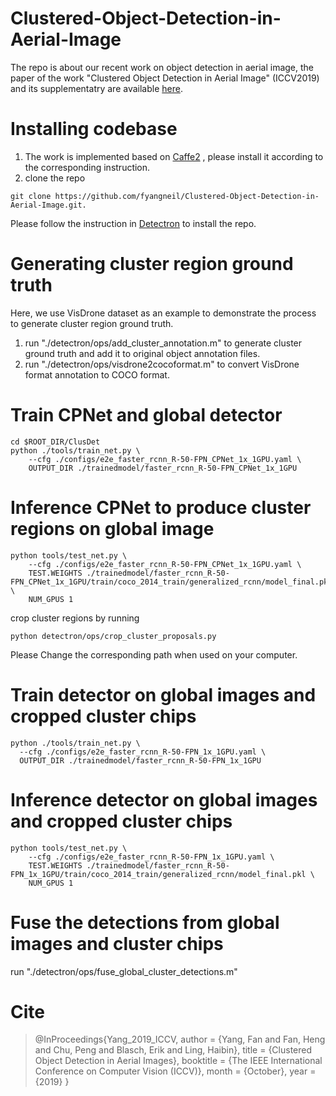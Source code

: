 # Clustered-Object-Detection-in-Aerial-Image
The repo is about our recent work on object detection in aerial image, the paper of the work "Clustered Object Detection in Aerial Image" (ICCV2019) and its supplementatry are available [here](https://drive.google.com/drive/folders/1qnqEXIkraCbdWW-WFRcLqIcLTKdPvyPc?usp=sharing).

# Installing codebase
1. The work is implemented based on [Caffe2](https://caffe2.ai/docs/getting-started.html?platform=windows&configuration=compile) , please install it according to the corresponding instruction.
2. clone the repo 
```shell
git clone https://github.com/fyangneil/Clustered-Object-Detection-in-Aerial-Image.git.
```
Please follow the instruction in [Detectron](https://github.com/facebookresearch/Detectron) to install the repo.
# Generating cluster region ground truth
Here, we use VisDrone dataset as an example to demonstrate the process to generate cluster region ground truth.
1. run "./detectron/ops/add_cluster_annotation.m" to generate cluster ground truth and add it to original object annotation files.
2. run "./detectron/ops/visdrone2cocoformat.m" to convert VisDrone format annotation to COCO format.

# Train CPNet and global detector
```shell
cd $ROOT_DIR/ClusDet
python ./tools/train_net.py \
    --cfg ./configs/e2e_faster_rcnn_R-50-FPN_CPNet_1x_1GPU.yaml \
    OUTPUT_DIR ./trainedmodel/faster_rcnn_R-50-FPN_CPNet_1x_1GPU
```
# Inference CPNet to produce cluster regions on global image
```shell
python tools/test_net.py \
    --cfg ./configs/e2e_faster_rcnn_R-50-FPN_CPNet_1x_1GPU.yaml \
    TEST.WEIGHTS ./trainedmodel/faster_rcnn_R-50-FPN_CPNet_1x_1GPU/train/coco_2014_train/generalized_rcnn/model_final.pkl \
    NUM_GPUS 1
 ``` 
 crop cluster regions by running 
 ```shell
python detectron/ops/crop_cluster_proposals.py
 ``` 
 Please Change the corresponding path when used on your computer.
# Train detector on global images and cropped cluster chips
  ```shell
 python ./tools/train_net.py \
    --cfg ./configs/e2e_faster_rcnn_R-50-FPN_1x_1GPU.yaml \
    OUTPUT_DIR ./trainedmodel/faster_rcnn_R-50-FPN_1x_1GPU
```
# Inference detector on global images and cropped cluster chips
```shell
python tools/test_net.py \
    --cfg ./configs/e2e_faster_rcnn_R-50-FPN_1x_1GPU.yaml \
    TEST.WEIGHTS ./trainedmodel/faster_rcnn_R-50-FPN_1x_1GPU/train/coco_2014_train/generalized_rcnn/model_final.pkl \
    NUM_GPUS 1
 ``` 
# Fuse the detections from global images and cluster chips
 run "./detectron/ops/fuse_global_cluster_detections.m"
# Cite 
>@InProceedings{Yang_2019_ICCV,
author = {Yang, Fan and Fan, Heng and Chu, Peng and Blasch, Erik and Ling, Haibin},
title = {Clustered Object Detection in Aerial Images},
booktitle = {The IEEE International Conference on Computer Vision (ICCV)},
month = {October},
year = {2019}
}


 
